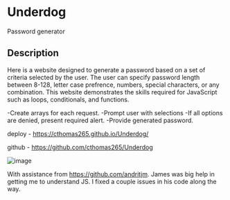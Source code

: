 # Underdog
Password generator


## Description
Here is a website designed to generate a password based on a set of criteria selected by the user.
The user can specify password length between 8-128, letter case prefrence, numbers, special characters, or any combination.
This website demonstrates the skills required for JavaScript such as loops, conditionals, and functions.

-Create arrays for each request.
-Prompt user with selections
-If all options are denied, present required alert.
-Provide generated password.

deploy - https://cthomas265.github.io/Underdog/

github - https://github.com/cthomas265/Underdog

![image](https://user-images.githubusercontent.com/98835210/159205397-a991492c-ff99-4453-8e65-2516dcf9c9d6.png)


With assistance from https://github.com/andritjm. James was big help in getting me to understand JS. I fixed a couple issues in his code along the way.
